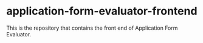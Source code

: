 # application-form-evaluator-frontend
This is the repository that contains the front end of Application Form Evaluator.
